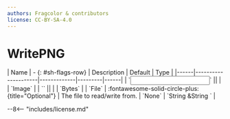 ```yaml
---
authors: Fragcolor & contributors
license: CC-BY-SA-4.0
---
```



# WritePNG

<div class="sh-parameters" markdown="1">
| Name | - {: #sh-flags-row} | Description | Default | Type |
|------|---------------------|-------------|---------|------|
| `<input>` || | | `Image` |
| `<output>` || | | `Bytes` |
| `File` | :fontawesome-solid-circle-plus:{title="Optional"}  | The file to read/write from. | `None` | `String &String ` |

</div>



--8<-- "includes/license.md"
